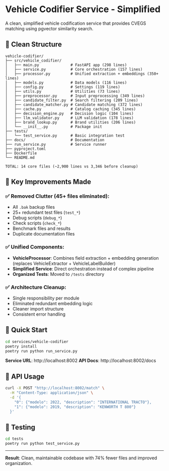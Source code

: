 # Vehicle Codifier Service - Simplified

A clean, simplified vehicle codification service that provides CVEGS matching using pgvector similarity search.

## 📁 Clean Structure

```
vehicle-codifier/
├── src/vehicle_codifier/
│   ├── main.py              # FastAPI app (298 lines)
│   ├── service.py           # Core orchestration (157 lines)
│   ├── processor.py         # Unified extraction + embeddings (350+ lines)
│   ├── models.py            # Data models (116 lines)
│   ├── config.py            # Settings (119 lines)
│   ├── utils.py             # Utilities (73 lines)
│   ├── preprocessor.py      # Input preprocessing (349 lines)
│   ├── candidate_filter.py  # Search filtering (209 lines)
│   ├── candidate_matcher.py # Candidate matching (372 lines)
│   ├── cache.py             # Catalog caching (345 lines)
│   ├── decision_engine.py   # Decision logic (104 lines)
│   ├── llm_validator.py     # LLM validation (178 lines)
│   ├── brand_lookup.py      # Brand utilities (206 lines)
│   └── __init__.py          # Package init
├── tests/
│   └── test_service.py      # Basic integration test
├── docs/                    # Documentation
├── run_service.py           # Service runner
├── pyproject.toml
├── Dockerfile
└── README.md

TOTAL: 14 core files (~2,900 lines vs 3,346 before cleanup)
```

## 🔄 Key Improvements Made

### ✅ **Removed Clutter** (45+ files eliminated):
- All `.bak` backup files
- 25+ redundant test files (`test_*`)
- Debug scripts (`debug_*`)
- Check scripts (`check_*`)
- Benchmark files and results
- Duplicate documentation files

### ✅ **Unified Components**:
- **VehicleProcessor**: Combines field extraction + embedding generation (replaces VehicleExtractor + VehicleLabelBuilder)
- **Simplified Service**: Direct orchestration instead of complex pipeline
- **Organized Tests**: Moved to `/tests` directory

### ✅ **Architecture Cleanup**:
- Single responsibility per module
- Eliminated redundant embedding logic
- Cleaner import structure
- Consistent error handling

## 🚀 Quick Start

```bash
cd services/vehicle-codifier
poetry install
poetry run python run_service.py
```

**Service URL**: http://localhost:8002
**API Docs**: http://localhost:8002/docs

## 📝 API Usage

```bash
curl -X POST "http://localhost:8002/match" \
  -H "Content-Type: application/json" \
  -d '{
    "0": {"modelo": 2022, "description": "INTERNATIONAL TRACTO"},
    "1": {"modelo": 2019, "description": "KENWORTH T 800"}
  }'
```

## 🧪 Testing

```bash
cd tests
poetry run python test_service.py
```

---

**Result**: Clean, maintainable codebase with 74% fewer files and improved organization.